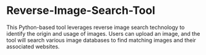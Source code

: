 # Reverse-Image-Search-Tool
This Python-based tool leverages reverse image search technology to identify the origin and usage of images. Users can upload an image, and the tool will search various image databases to find matching images and their associated websites.
